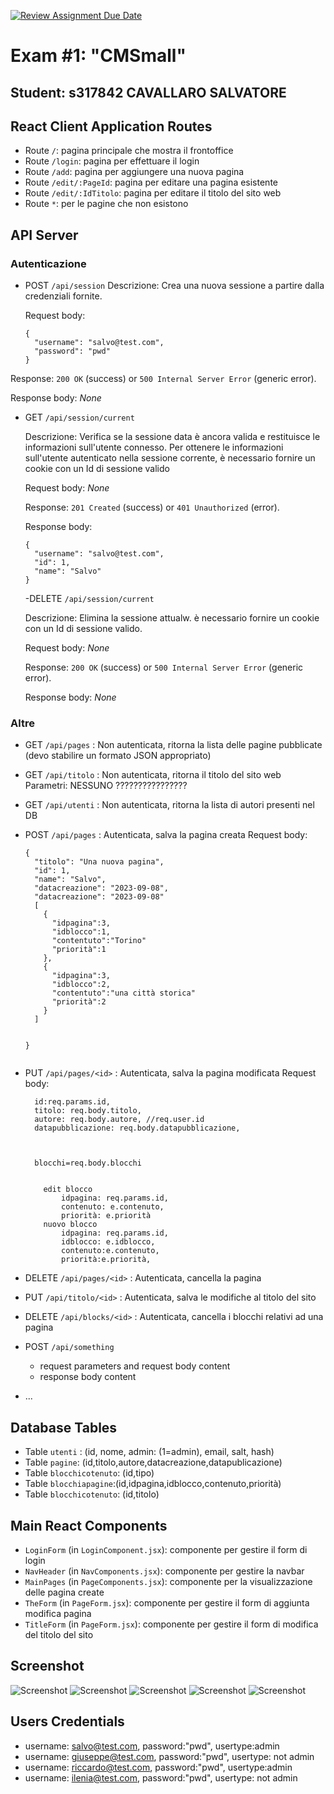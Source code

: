 [![Review Assignment Due Date](https://classroom.github.com/assets/deadline-readme-button-24ddc0f5d75046c5622901739e7c5dd533143b0c8e959d652212380cedb1ea36.svg)](https://classroom.github.com/a/suhcjUE-)
# Exam #1: "CMSmall"
## Student: s317842 CAVALLARO SALVATORE 

## React Client Application Routes

- Route `/`: pagina principale che mostra il frontoffice
- Route `/login`: pagina per effettuare il login
- Route `/add`: pagina per aggiungere una nuova pagina
- Route `/edit/:PageId`: pagina per editare una pagina esistente
- Route `/edit/:IdTitolo`: pagina per editare il titolo del sito web
- Route `*`: per le pagine che non esistono


## API Server

### Autenticazione

- POST `/api/session`
  Descrizione: Crea una nuova sessione a partire dalla credenziali fornite.

  Request body:
  ```
  {
    "username": "salvo@test.com",
    "password": "pwd"
  }
  ```

Response: `200 OK` (success) or `500 Internal Server Error` (generic error).

Response body: _None_

- GET `/api/session/current`

  Descrizione: Verifica se la sessione data è ancora valida e restituisce le informazioni sull'utente connesso. Per ottenere le informazioni sull'utente autenticato nella sessione corrente, è necessario fornire un cookie con un Id di sessione valido

  Request body: _None_ 

  Response: `201 Created` (success) or `401 Unauthorized` (error).

  Response body:
  ```
  {
    "username": "salvo@test.com",
    "id": 1,
    "name": "Salvo"
  }
  ```
  

  -DELETE `/api/session/current`

    Descrizione: Elimina la sessione attualw. è necessario fornire un cookie con un Id di sessione valido.

    Request body: _None_

    Response: `200 OK` (success) or `500 Internal Server Error` (generic error).

    Response body: _None_


### Altre 

 - GET `/api/pages` : Non autenticata, ritorna la lista delle pagine pubblicate
   (devo stabilire un formato JSON appropriato)

- GET `/api/titolo` : Non autenticata, ritorna il titolo del sito web    Parametri: NESSUNO ????????????????

- GET `/api/utenti` : Non autenticata, ritorna la lista di autori presenti nel DB

- POST `/api/pages` : Autenticata, salva la pagina creata 
 Request body:
  ```
  {
    "titolo": "Una nuova pagina",
    "id": 1,
    "name": "Salvo",
    "datacreazione": "2023-09-08",   
    "datacreazione": "2023-09-08"
    [
      {
        "idpagina":3,
        "idblocco":1,
        "contentuto":"Torino"
        "priorità":1
      },
      {
        "idpagina":3,
        "idblocco":2,
        "contentuto":"una città storica"
        "priorità":2
      }
    ]


  }
 
- PUT `/api/pages/<id>` : Autenticata, salva la pagina modificata
 Request body:
  ```
    id:req.params.id,
    titolo: req.body.titolo,
    autore: req.body.autore, //req.user.id
    datapubblicazione: req.body.datapubblicazione,



    blocchi=req.body.blocchi


      edit blocco
          idpagina: req.params.id,
          contenuto: e.contenuto,
          priorità: e.priorità
      nuovo blocco
          idpagina: req.params.id,
          idblocco: e.idblocco,
          contenuto:e.contenuto,
          priorità:e.priorità,
  ```

- DELETE `/api/pages/<id>` : Autenticata, cancella la pagina

- PUT `/api/titolo/<id>` : Autenticata, salva le modifiche al titolo del sito

- DELETE `/api/blocks/<id>` : Autenticata, cancella i blocchi relativi ad una pagina




- POST `/api/something`
  - request parameters and request body content
  - response body content
- ...

## Database Tables

- Table `utenti` : (id, nome, admin: (1=admin), email, salt, hash)
- Table `pagine`: (id,titolo,autore,datacreazione,datapublicazione)
- Table `blocchicotenuto`: (id,tipo)
- Table `blocchiapagine`:(id,idpagina,idblocco,contenuto,priorità)
- Table `blocchicotenuto`: (id,titolo)

## Main React Components

- `LoginForm` (in `LoginComponent.jsx`): componente per gestire il form di login
- `NavHeader` (in `NavComponents.jsx`): componente per gestire la navbar
- `MainPages` (in `PageComponents.jsx`): componente per la visualizzazione delle pagina create
- `TheForm` (in `PageForm.jsx`): componente per gestire il form di aggiunta modifica pagina
- `TitleForm` (in `PageForm.jsx`): componente per gestire il form di modifica del titolo del sito



## Screenshot

![Screenshot](./img/backoffice1.png)
![Screenshot](./img/backoffice2.png)
![Screenshot](./img/frontoffice1.png)
![Screenshot](./img/frontoffice2.png)
![Screenshot](./img/formAdd.png)

## Users Credentials

- username: salvo@test.com, password:"pwd", usertype:admin
- username: giuseppe@test.com, password:"pwd", usertype: not admin 
- username: riccardo@test.com, password:"pwd", usertype:admin
- username: ilenia@test.com, password:"pwd", usertype: not admin 




